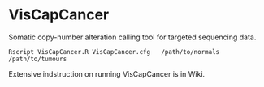 # VisCapCancer
Somatic copy-number alteration calling tool for targeted sequencing data.
```
Rscript VisCapCancer.R VisCapCancer.cfg   /path/to/normals /path/to/tumours
```

Extensive indstruction on running VisCapCancer is in Wiki.



